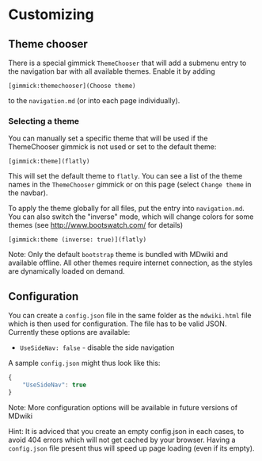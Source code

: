 Customizing
===========

Theme chooser
-------------

There is a special gimmick `ThemeChooser` that will add a submenu entry to the navigation bar with all available themes. Enable it by adding

    [gimmick:themechooser](Choose theme)

to the `navigation.md` (or into each page individually).

### Selecting a theme

You can manually set a specific theme that will be used if the ThemeChooser gimmick is not used or set to the default theme:

    [gimmick:theme](flatly)

This will set the default theme to `flatly`. You can see a list of the theme names in the `ThemeChooser` gimmick or on this page (select `Change theme` in the navbar).

To apply the theme globally for all files, put the entry into `navigation.md`. You can also switch the "inverse" mode, which will change colors for some themes (see <http://www.bootswatch.com/> for details)

    [gimmick:theme (inverse: true)](flatly)

Note: Only the default `bootstrap` theme is bundled with MDwiki and available offline. All other themes require internet connection, as the styles are dynamically loaded on demand.

Configuration
-------------

You can create a `config.json` file in the same folder as the `mdwiki.html` file which is then used for configuration. The file has to be valid JSON. Currently these options are available:

  * `UseSideNav: false` - disable the side navigation

A sample `config.json` might thus look like this:

```javascript
{
    "UseSideNav": true
}
```

Note: More configuration options will be available in future versions of MDwiki

Hint: It is adviced that you create an empty config.json in each cases, to avoid 404 errors which will not get cached by your browser. Having a `config.json` file present thus will speed up page loading (even if its empty).

